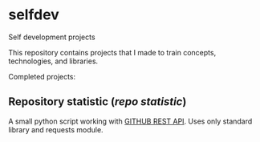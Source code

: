 # selfdev
Self development projects

This repository contains projects that I made to train concepts, technologies, and libraries.

Completed projects:

## Repository statistic (_repo statistic_)
A small python script working with [GITHUB REST API](https://docs.github.com/en/rest). 
Uses only standard library and requests module.
